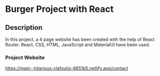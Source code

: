# Burger Project with React

## Description

In this project, a 4 page website has been created with the help of React Router. React, CSS, HTML, JavaScript and MaterialUI have been used.

### Project Website

https://main--hilarious-clafoutis-8651b5.netlify.app/contact
